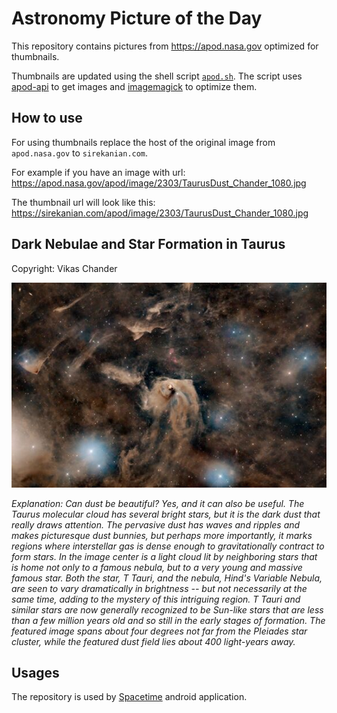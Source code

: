 # Astronomy Picture of the Day

This repository contains pictures from https://apod.nasa.gov optimized for thumbnails.

Thumbnails are updated using the shell script [`apod.sh`](apod.sh). The script
uses [apod-api](https://github.com/nasa/apod-api) to get images and [imagemagick](https://imagemagick.org) to
optimize them.

## How to use

For using thumbnails replace the host of the original image from `apod.nasa.gov` to `sirekanian.com`.

For example if you have an image with url:<br>
https://apod.nasa.gov/apod/image/2303/TaurusDust_Chander_1080.jpg

The thumbnail url will look like this:<br>
https://sirekanian.com/apod/image/2303/TaurusDust_Chander_1080.jpg

## Dark Nebulae and Star Formation in Taurus

Copyright: Vikas Chander

[![the picture of the day][1]][2]

_Explanation: Can dust be beautiful? Yes, and it can also be useful.  The Taurus molecular cloud has several bright stars, but it is the dark dust that really draws attention.  The pervasive dust has waves and ripples and makes picturesque dust bunnies, but perhaps more importantly, it marks regions where interstellar gas is dense enough to gravitationally contract to form stars. In the image center is a light cloud lit by neighboring stars that is home not only to a famous nebula, but to a very young and massive famous star.  Both the star, T Tauri, and the nebula, Hind's Variable Nebula, are seen to vary dramatically in brightness -- but not necessarily at the same time, adding to the mystery of this intriguing region. T Tauri and similar stars are now generally recognized to be Sun-like stars that are less than a few million years old and so still in the early stages of formation. The featured image spans about four degrees not far from the Pleiades star cluster, while the featured dust field lies about 400 light-years away._

## Usages

The repository is used by [Spacetime][3] android application.

[1]: image/2303/TaurusDust_Chander_1080.jpg

[2]: https://apod.nasa.gov/apod/image/2303/TaurusDust_Chander_1080.jpg

[3]: https://github.com/sirekanian/spacetime
